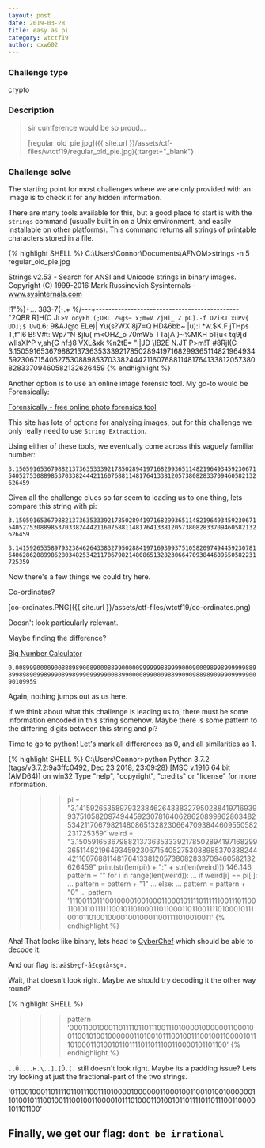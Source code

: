 ```yaml
---
layout: post
date: 2019-03-28
title: easy as pi
category: wtctf19
author: cxw602
---
```


### Challenge type
crypto

### Description

> sir cumference would be so proud...
>
> [regular_old_pie.jpg]({{ site.url }}/assets/ctf-files/wtctf19/regular_old_pie.jpg){:target="_blank"}

### Challenge solve

The starting point for most challenges where we are only provided with an image is to check it for any hidden information.

There are many tools available for this, but a good place to start is with the `strings` command (usually built in on a Unix environment, and easily installable on other platforms). This command returns all strings of printable characters stored in a file.

{% highlight SHELL %}
C:\Users\Connor\Documents\AFNOM>strings -n 5 regular_old_pie.jpg

Strings v2.53 - Search for ANSI and Unicode strings in binary images.
Copyright (C) 1999-2016 Mark Russinovich
Sysinternals - www.sysinternals.com

!1"%)+...
383-7(-.+
%/---+---------------------------------------------
"2QBR
R]H(C
J`L>V
ooyEh
(;DRL
2%gs~
x;m=V
ZjHi_
 Z pC].-f
O2iRJ
xuPv{
UD];$
UvQ`.6;
9&AJ\@q
ELe)|
Yu{s?WX
8j7=Q
HD&6bb~
|u):I
*w.$K.F
jTHps
T,f"l6
B!:V#t:
Wp7"N
&jIu(
m<OHZ_o
70mW5
TTa[A
}~%MKH
b1{u<
tq9[d
wIIsXI^P
v,ah{G
nf:)8
VXL&xk
%n2tE=
"l|JD
\IB2E
N.JT
P>m!T
#8RjI(C
3.150591653679882137363533392178502894197168299365114821964934592306715405275308898537033824442116076881148176413381205738082833709460582132626459
{% endhighlight %}

Another option is to use an online image forensic tool. My go-to would be Forensically:

[Forensically - free online photo forensics tool](https://29a.ch/photo-forensics)

This site has lots of options for analysing images, but for this challenge we only really need to use `String Extraction`.

Using either of these tools, we eventually come across this vaguely familiar number:

`3.150591653679882137363533392178502894197168299365114821964934592306715405275308898537033824442116076881148176413381205738082833709460582132626459`

Given all the challenge clues so far seem to leading us to one thing, lets compare this string with pi:

`3.150591653679882137363533392178502894197168299365114821964934592306715405275308898537033824442116076881148176413381205738082833709460582132626459`

`3.141592653589793238462643383279502884197169399375105820974944592307816406286208998628034825342117067982148086513282306647093844609550582231725359`

Now there's a few things we could try here.

Co-ordinates?

[co-ordinates.PNG]({{ site.url }}/assets/ctf-files/wtctf19/co-ordinates.png)

Doesn't look particularly relevant.

Maybe finding the difference?

[Big Number Calculator](https://www.calculator.net/big-number-calculator.html?cx=3.150591653679882137363533392178502894197168299365114821964934592306715405275308898537033824442116076881148176413381205738082833709460582132626459&cy=3.1415926535897932384626433832795028841971693993751058209749445923078164062862089986280348253421170679821480865132823066470938446095505822317253594081284&cp=146&co=minus)

`0.00899900009008889890089000889900000999999889999000900098998999999889899898909989990899899909999900889900008990009889909098898909990999990090109959`

Again, nothing jumps out as us here.

If we think about what this challenge is leading us to, there must be some information encoded in this string somehow. Maybe there is some pattern to the differing digits between this string and pi?

Time to go to python! Let's mark all differences as 0, and all similarities as 1.

{% highlight SHELL %}
C:\Users\Connor>python
Python 3.7.2 (tags/v3.7.2:9a3ffc0492, Dec 23 2018, 23:09:28) [MSC v.1916 64 bit (AMD64)] on win32
Type "help", "copyright", "credits" or "license" for more information.
>>> pi = "3.141592653589793238462643383279502884197169399375105820974944592307816406286208998628034825342117067982148086513282306647093844609550582231725359"
>>> weird = "3.150591653679882137363533392178502894197168299365114821964934592306715405275308898537033824442116076881148176413381205738082833709460582132626459"
>>> print(str(len(pi)) + ":" + str(len(weird)))
146:146
>>> pattern = ""
>>> for i in range(len(weird)):
...     if weird[i] == pi[i]:
...             pattern = pattern + "1"
...     else:
...             pattern = pattern + "0"
...
>>> pattern
'11100110111001000010010001100010111101111110011101100110101101111110010110100011011000110110011110100010111001011010010000100100011001111010010011'
{% endhighlight %}

Aha! That looks like binary, lets head to [CyberChef](https://gchq.github.io/CyberChef) which should be able to decode it.

And our flag is: `æä$b÷çf·å£cg¢å¤$g¤.`

Wait, that doesn't look right. Maybe we should try decoding it the other way round?

{% highlight SHELL %}
>>> pattern
'00011001000110111101101110011101000010000001100010011001010010000001101001011100100111001001100001011101000110100101101111011011100110000101101100'
{% endhighlight %}

`..Û....H.\..].[Û.[.` still doesn't look right. Maybe its a padding issue? Lets try looking at just the fractional-part of the two strings.

'011001000110111101101110011101000010000001100010011001010010000001101001011100100111001001100001011101000110100101101111011011100110000101101100'

Finally, we get our flag: `dont be irrational`
---
